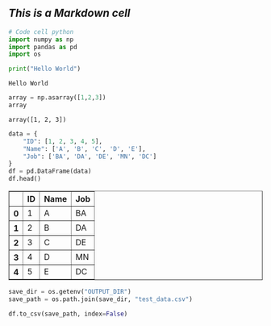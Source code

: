 ## *This is a Markdown cell*


```python
# Code cell python
import numpy as np
import pandas as pd
import os
```


```python
print("Hello World")
```

    Hello World



```python
array = np.asarray([1,2,3])
array
```




    array([1, 2, 3])




```python
data = {
    "ID": [1, 2, 3, 4, 5],
    "Name": ['A', 'B', 'C', 'D', 'E'],
    "Job": ['BA', 'DA', 'DE', 'MN', 'DC']
}
df = pd.DataFrame(data)
df.head()
```




<div>
<style scoped>
    .dataframe tbody tr th:only-of-type {
        vertical-align: middle;
    }

    .dataframe tbody tr th {
        vertical-align: top;
    }

    .dataframe thead th {
        text-align: right;
    }
</style>
<table border="1" class="dataframe">
  <thead>
    <tr style="text-align: right;">
      <th></th>
      <th>ID</th>
      <th>Name</th>
      <th>Job</th>
    </tr>
  </thead>
  <tbody>
    <tr>
      <th>0</th>
      <td>1</td>
      <td>A</td>
      <td>BA</td>
    </tr>
    <tr>
      <th>1</th>
      <td>2</td>
      <td>B</td>
      <td>DA</td>
    </tr>
    <tr>
      <th>2</th>
      <td>3</td>
      <td>C</td>
      <td>DE</td>
    </tr>
    <tr>
      <th>3</th>
      <td>4</td>
      <td>D</td>
      <td>MN</td>
    </tr>
    <tr>
      <th>4</th>
      <td>5</td>
      <td>E</td>
      <td>DC</td>
    </tr>
  </tbody>
</table>
</div>




```python
save_dir = os.getenv("OUTPUT_DIR")
save_path = os.path.join(save_dir, "test_data.csv")
```


```python
df.to_csv(save_path, index=False)
```
